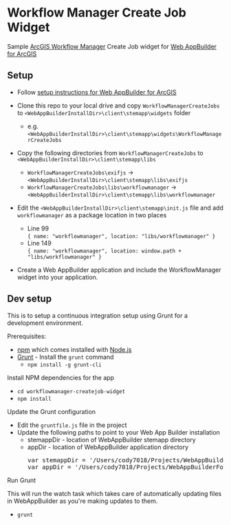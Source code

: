 # Workflow Manager Create Job Widget

Sample [ArcGIS Workflow Manager](https://server.arcgis.com/en/workflow-manager/) Create Job widget for [Web AppBuilder for ArcGIS](http://doc.arcgis.com/en/web-appbuilder/)

## Setup
* Follow [setup instructions for Web AppBuilder for ArcGIS](https://developers.arcgis.com/web-appbuilder/guide/getstarted.htm)
* Clone this repo to your local drive and copy `WorkflowManagerCreateJobs` to `<WebAppBuilderInstallDir>\client\stemapp\widgets` folder
  * e.g. `<WebAppBuilderInstallDir>\client\stemapp\widgets\WorkflowManagerCreateJobs`
* Copy the following directories from `WorkflowManagerCreateJobs` to `<WebAppBuilderInstallDir>\client\stemapp\libs`
  * `WorkflowManagerCreateJobs\exifjs` -> `<WebAppBuilderInstallDir>\client\stemapp\libs\exifjs`
  * `WorkflowManagerCreateJobs\libs\workflowmanager` -> `<WebAppBuilderInstallDir>\client\stemapp\libs\workflowmanager`
  
* Edit the `<WebAppBuilderInstallDir>\client\stemapp\init.js` file and add `workflowmanager` as a package location in two places
    * Line 99     
      `{
        name: "workflowmanager",
        location: "libs/workflowmanager"
      }`   
    * Line 149    
      `{
        name: "workflowmanager",
        location: window.path + "libs/workflowmanager"
      }`

* Create a Web AppBuilder application and include the WorkflowManager widget into your application.

## Dev setup
This is to setup a continuous integration setup using Grunt for a development environment.

Prerequisites:
* [npm](https://www.npmjs.com/package/npm) which comes installed with [Node.js](https://nodejs.org/en/download/)
* [Grunt](https://gruntjs.com/) - Install the `grunt` command
  * `npm install -g grunt-cli`
  
Install NPM dependencies for the app
* `cd workflowmanager-createjob-widget`
* `npm install`

Update the Grunt configuration
* Edit the `gruntfile.js` file in the project
* Update the following paths to point to your Web App Builder installation
  * stemappDir - location of WebAppBuilder stemapp directory
  * appDir - location of WebAppBuilder application directory
    <pre>
    var stemappDir = '/Users/cody7018/Projects/WebAppBuilderForArcGIS/client/stemapp';
    var appDir = '/Users/cody7018/Projects/WebAppBuilderForArcGIS/server/apps/4';
    </pre>
    
Run Grunt

This will run the watch task which takes care of automatically updating files in WebAppBuilder as you're making updates
to them.
* `grunt`




